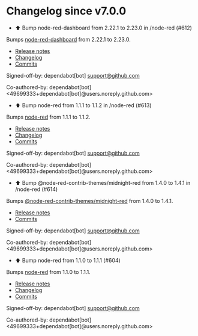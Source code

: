 # Changelog since v7.0.0
- ⬆️ Bump node-red-dashboard from 2.22.1 to 2.23.0 in /node-red (#612)

Bumps [node-red-dashboard](https://github.com/node-red/node-red-dashboard) from 2.22.1 to 2.23.0.
- [Release notes](https://github.com/node-red/node-red-dashboard/releases)
- [Changelog](https://github.com/node-red/node-red-dashboard/blob/master/CHANGELOG.md)
- [Commits](https://github.com/node-red/node-red-dashboard/compare/2.22.1...2.23.0)

Signed-off-by: dependabot[bot] <support@github.com>

Co-authored-by: dependabot[bot] <49699333+dependabot[bot]@users.noreply.github.com> 
- ⬆️ Bump node-red from 1.1.1 to 1.1.2 in /node-red (#613)

Bumps [node-red](https://github.com/node-red/node-red) from 1.1.1 to 1.1.2.
- [Release notes](https://github.com/node-red/node-red/releases)
- [Changelog](https://github.com/node-red/node-red/blob/master/CHANGELOG.md)
- [Commits](https://github.com/node-red/node-red/compare/1.1.1...1.1.2)

Signed-off-by: dependabot[bot] <support@github.com>

Co-authored-by: dependabot[bot] <49699333+dependabot[bot]@users.noreply.github.com> 
- ⬆️ Bump @node-red-contrib-themes/midnight-red from 1.4.0 to 1.4.1 in /node-red (#614)

Bumps [@node-red-contrib-themes/midnight-red](https://github.com/node-red-contrib-themes/midnight-red) from 1.4.0 to 1.4.1.
- [Release notes](https://github.com/node-red-contrib-themes/midnight-red/releases)
- [Commits](https://github.com/node-red-contrib-themes/midnight-red/commits)

Signed-off-by: dependabot[bot] <support@github.com>

Co-authored-by: dependabot[bot] <49699333+dependabot[bot]@users.noreply.github.com> 
- ⬆️ Bump node-red from 1.1.0 to 1.1.1 (#604)

Bumps [node-red](https://github.com/node-red/node-red) from 1.1.0 to 1.1.1.
- [Release notes](https://github.com/node-red/node-red/releases)
- [Changelog](https://github.com/node-red/node-red/blob/master/CHANGELOG.md)
- [Commits](https://github.com/node-red/node-red/compare/1.1.0...1.1.1)

Signed-off-by: dependabot[bot] <support@github.com>

Co-authored-by: dependabot[bot] <49699333+dependabot[bot]@users.noreply.github.com> 
